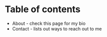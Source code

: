 # Table of contents
- About - check this page for my bio
- Contact - lists out ways to reach out to me